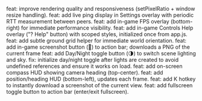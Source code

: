 feat: improve rendering quality and responsiveness (setPixelRatio + window resize handling).
feat: add live ping display in Settings overlay with periodic RTT measurement between peers.
feat: add in-game FPS overlay (bottom-right) for immediate performance visibility.
feat: add in-game Controls Help overlay ("? Help" button) with scoped styles, initialized once from app.js.
feat: add subtle ground grid helper for immediate world orientation.
feat: add in-game screenshot button (📸) to action bar; downloads a PNG of the current frame
feat: add Day/Night toggle button (🌗) to switch scene lighting and sky.
fix: initialize day/night toggle after lights are created to avoid undefined references and ensure it works on load.
feat: add on-screen compass HUD showing camera heading (top-center).
feat: add position/heading HUD (bottom-left), updates each frame.
feat: add K hotkey to instantly download a screenshot of the current view.
feat: add fullscreen toggle button to action bar (enter/exit fullscreen).
